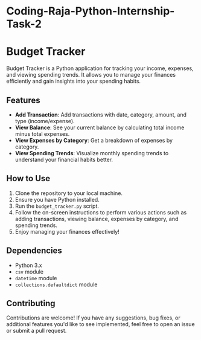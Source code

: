 # Coding-Raja-Python-Internship-Task-2


# Budget Tracker

Budget Tracker is a Python application for tracking your income, expenses, and viewing spending trends. It allows you to manage your finances efficiently and gain insights into your spending habits.

## Features

- **Add Transaction**: Add transactions with date, category, amount, and type (income/expense).
- **View Balance**: See your current balance by calculating total income minus total expenses.
- **View Expenses by Category**: Get a breakdown of expenses by category.
- **View Spending Trends**: Visualize monthly spending trends to understand your financial habits better.

## How to Use

1. Clone the repository to your local machine.
2. Ensure you have Python installed.
3. Run the `budget_tracker.py` script.
4. Follow the on-screen instructions to perform various actions such as adding transactions, viewing balance, expenses by category, and spending trends.
5. Enjoy managing your finances effectively!

## Dependencies

- Python 3.x
- `csv` module
- `datetime` module
- `collections.defaultdict` module

## Contributing

Contributions are welcome! If you have any suggestions, bug fixes, or additional features you'd like to see implemented, feel free to open an issue or submit a pull request.
